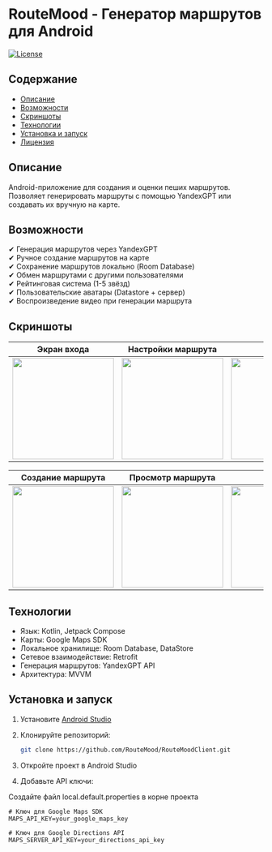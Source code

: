 # RouteMood - Генератор маршрутов для Android

[![License](https://img.shields.io/badge/License-MIT-blue.svg)](LICENSE)

## Содержание
- [Описание](#описание)
- [Возможности](#возможности)
- [Скриншоты](#скриншоты)
- [Технологии](#технологии)
- [Установка и запуск](#установка-и-запуск)
- [Лицензия](#лицензия)

## Описание
Android-приложение для создания и оценки пеших маршрутов. Позволяет генерировать маршруты с помощью YandexGPT или создавать их вручную на карте.

## Возможности
✔ Генерация маршрутов через YandexGPT  
✔ Ручное создание маршрутов на карте  
✔ Сохранение маршрутов локально (Room Database)  
✔ Обмен маршрутами с другими пользователями  
✔ Рейтинговая система (1-5 звёзд)  
✔ Пользовательские аватары (Datastore + сервер)  
✔ Воспроизведение видео при генерации маршрута  

## Скриншоты
| Экран входа | Настройки маршрута | Профиль |
|-------------|-------------------|---------|
| <img src="https://lh3.googleusercontent.com/keep-bbsk/AFgXFlJA98inIg-p0bALx3hnMtseZycTqESwTe19UxnT3E5CcTRmhFByGkhUTPomM6_88u4DR9jRnILGqMBoz_zffRIxfAAnnfXDWUScESXFuFWTwvqryt0a2w=s512" width="200"/> | <img src="https://lh3.googleusercontent.com/keep-bbsk/AFgXFlJ2faS1d_ZddRJVyVnSi3VGY6D8VUs0ihYITypEzlqNadjjpBb-m5InXKUCrSA3QgOVORx7AxlBUReIz58slAiFhJbQdnogRMKje4AbFs3VpNzoKo4HYA=s512" width="200"/> | <img src="https://lh3.googleusercontent.com/keep-bbsk/AFgXFlJZTP4eEkB0q54aYoqXXhnECQNg13jOFbQUXurAFGny4pu4eLhAyb_M4Odwh19Eq-cbEruzpcrWJ40w8WGJrjzUFE1i3vlMYHGCVOvJBXlzoEBzm65J7Q=s2048" width="200"/> |

| Создание маршрута | Просмотр маршрута | Рейтинг |
|-------------------|------------------|---------|
| <img src="https://lh3.googleusercontent.com/keep-bbsk/AFgXFlJ6UJmdXGHydamiZOtDx3PBRpNFhWjUCzfVlzzqKVBTwErKGWexXw6xcsKduLjKKvmDxPPsdd6U-gXjrZpHXuFinB3ShsWyHu05tmqrdlH1ytYvLYBqaw=s2048" width="200"/> | <img src="https://lh3.googleusercontent.com/keep-bbsk/AFgXFlLYzn_xD2CaDe-BVTJl-r0i3P6VOoxD6nmnRcnv1atkMh0UJV-0XH_nbR8KglvcULRoRs1C8LY5QqMDeIJ5MRypJHKQwDQHgtLBwYsijMvR1YEoudVO-Q=s2048" width="200"/> | <img src="https://lh3.googleusercontent.com/keep-bbsk/AFgXFlLvJvKL5XjkivkClluPaswBUxt-mSmh18i88gx826dR_Q7vIBa8KIMo7eXptc0rZ6Ad5Dm14QNTR-OOcNsm3nA15fwZfDpJplb4Ehcm92igzWRGWcK5RQ=s2048" width="200"/> |

## Технологии
- Язык: Kotlin, Jetpack Compose
- Карты: Google Maps SDK
- Локальное хранилище: Room Database, DataStore
- Сетевое взаимодействие: Retrofit
- Генерация маршрутов: YandexGPT API
- Архитектура: MVVM

## Установка и запуск
1. Установите [Android Studio](https://developer.android.com/studio)
2. Клонируйте репозиторий:
   ```bash
   git clone https://github.com/RouteMood/RouteMoodClient.git
3. Откройте проект в Android Studio

4. Добавьте API ключи:

Создайте файл local.default.properties в корне проекта
```properties
# Ключ для Google Maps SDK
MAPS_API_KEY=your_google_maps_key

# Ключ для Google Directions API
MAPS_SERVER_API_KEY=your_directions_api_key

    